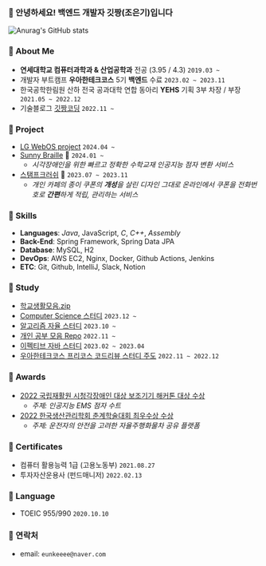 ### 💋 안녕하세요! 백엔드 개발자 깃짱(조은기)입니다

![Anurag's GitHub stats](https://github-readme-stats.vercel.app/api?username=gitchannn&show_icons=true&theme=vue)

### 💋 About Me

- **연세대학교 컴퓨터과학과 & 산업공학과** 전공 (3.95 / 4.3) `2019.03 ~`
- 개발자 부트캠프 **우아한테크코스** 5기 **백엔드** 수료 `2023.02 ~ 2023.11`
- 한국공학한림원 산하 전국 공과대학 연합 동아리 **YEHS** 기획 3부 차장 / 부장 `2021.05 ~ 2022.12`
- 기술블로그 <a href="https://engineerinsight.tistory.com/" target="_blank">깃짱코딩</a> `2022.11 ~`

### 💋 Project

- [LG WebOS project](https://github.com/WebOS-yonsei) `2024.04 ~`
- [Sunny Braille](https://github.com/sunnybraille) 🌻 `2024.01 ~`
  - _시각장애인을 위한 빠르고 정확한 수학교재 인공지능 점자 변환 서비스_
- [스탬프크러쉬](https://github.com/woowacourse-teams/2023-stamp-crush) 💮 `2023.07 ~ 2023.11`
  - _개인 카페의 종이 쿠폰의 **개성**을 살린 디자인 그대로 온라인에서 쿠폰을 전화번호로 **간편**하게 적립, 관리하는 서비스_

### 💋 Skills

- **Languages**: _Java_, JavaScript, _C_, _C++_, _Assembly_
- **Back-End**: Spring Framework, Spring Data JPA
- **Database**: MySQL, H2
- **DevOps**: AWS EC2, Nginx, Docker, Github Actions, Jenkins
- **ETC**: Git, Github, IntelliJ, Slack, Notion

### 💋 Study
- [학교생활모음.zip](https://github.com/orgs/gitchan-yonsei/repositories)
- [Computer Science 스터디](https://github.com/seoul-developer/CS) `2023.12 ~`
- [알고리즘 자율 스터디](https://github.com/seoul-developer/algorithm) `2023.10 ~`
- [개인 공부 모음 Repo](https://github.com/orgs/gitchan-Study/repositories) `2022.11 ~`
- [이펙티브 자바 스터디](https://github.com/gitchannn/woowa-course-study) `2023.02 ~ 2023.04`
- [우아한테크코스 프리코스 코드리뷰 스터디 주도](https://github.com/gitchannn/woowa-course-study) `2022.11 ~ 2022.12`

### 💋 Awards

- [2022 국립재활원 시청각장애인 대상 보조기기 해커톤 대상 수상](https://www.fnnews.com/news/202211031159472667)
  - _주제: 인공지능 EMS 점자 수트_
- [2022 한국생산관리학회 춘계학술대회 최우수상 수상](http://kopoms.or.kr/sub/sub05_02.php?mNum=5&sNum=2&boardid=gallery&mode=view&idx=59&goPage=&g_idx=)
  - _주제: 운전자의 안전을 고려한 자율주행화물차 공유 플랫폼_
 
### 💋 Certificates

- 컴퓨터 활용능력 1급 (고용노동부) `2021.08.27`
- 투자자산운용사 (펀드매니저) `2022.02.13`

### 💋 Language

- TOEIC 955/990 `2020.10.10`

### 💋 연락처

- email: `eunkeeee@naver.com`
